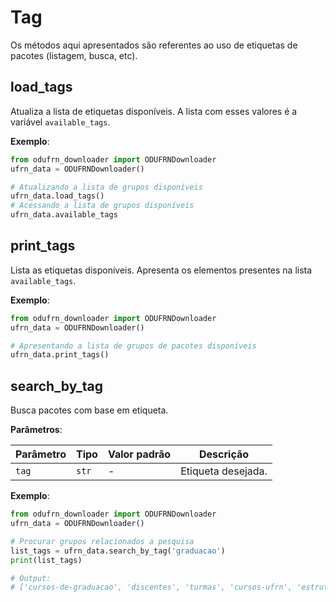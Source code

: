 # Tag
Os métodos aqui apresentados são referentes ao uso de etiquetas de pacotes (listagem, busca, etc).

## load_tags
Atualiza a lista de etiquetas disponíveis. A lista com esses valores é a variável `available_tags`.

**Exemplo**:
```python
from odufrn_downloader import ODUFRNDownloader
ufrn_data = ODUFRNDownloader()

# Atualizando a lista de grupos disponíveis
ufrn_data.load_tags()
# Acessando a lista de grupos disponíveis
ufrn_data.available_tags
```

## print_tags
Lista as etiquetas disponíveis. Apresenta os elementos presentes na lista `available_tags`.

**Exemplo**:
```python
from odufrn_downloader import ODUFRNDownloader
ufrn_data = ODUFRNDownloader()

# Apresentando a lista de grupos de pacotes disponíveis
ufrn_data.print_tags()
```

## search_by_tag
Busca pacotes com base em etiqueta.

**Parâmetros**:

| Parâmetro | Tipo | Valor padrão | Descrição |
| --------- | ---- | ------------ | --------- |
| `tag` | `str` | - | Etiqueta desejada. |

**Exemplo**:
```python
from odufrn_downloader import ODUFRNDownloader
ufrn_data = ODUFRNDownloader()

# Procurar grupos relacionados a pesquisa
list_tags = ufrn_data.search_by_tag('graduacao')
print(list_tags)

# Output:
# ['cursos-de-graduacao', 'discentes', 'turmas', 'cursos-ufrn', 'estruturas-curriculares']
```
